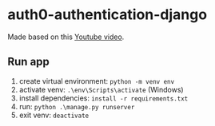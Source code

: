 # auth0-authentication-django
Made based on this [Youtube video](https://www.youtube.com/watch?v=heNu2sw9Yf4).
## Run app
1. create virtual environment: `python -m venv env`
2. activate venv: `.\env\Scripts\activate` (Windows)
3. install dependencies: `install -r requirements.txt`
4. run: `python .\manage.py runserver`
5. exit venv: `deactivate`
